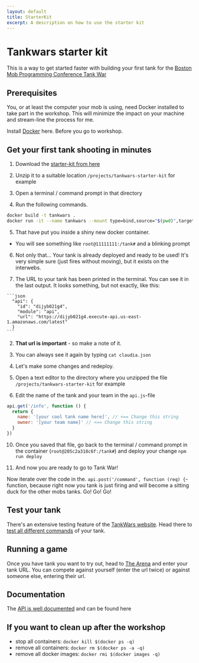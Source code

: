 ```yaml
---
layout: default
title: StarterKit
excerpt: A description on how to use the starter kit
---
```


# Tankwars starter kit

This is a way to get started faster with building your first tank for the [Boston Mob Programming Conference Tank War](http://www.marcusoft.net/tankwars)

## Prerequisites
You, or at least the computer your mob is using, need Docker installed to take part in the workshop. This will minimize the impact on your machine and stream-line the process for me.

Install [Docker](https://www.docker.com/community-edition) here. Before you go to workshop.

## Get your first tank shooting in minutes

1. Download the [starter-kit from here](https://www.dropbox.com/s/zubuww9r5wn9hei/tankwars-starter-kit.zip?dl=0)

2. Unzip it to a suitable location `/projects/tankwars-starter-kit` for example

3. Open a terminal / command prompt in that directory

4. Run the following commands.

  ```bash
  docker build -t tankwars .
  docker run -it --name tankwars --mount type=bind,source="$(pwd)",target=/tank tankwars /bin/bash
  ```

5. That have put you inside a shiny new docker container.
  * You will see something like `root@11111111:/tank#` and a blinking prompt

6. Not only that... Your tank is already deployed and ready to be used! It's very simple sure (just fires without moving), but it exists on the interwebs.

  1. The URL to your tank has been printed in the terminal. You can see it in the last output. It looks something, but not exactly, like this:

    ```json
      "api": {
        "id": "dijyb021g4",
        "module": "api",
        "url": "https://dijyb021g4.execute-api.us-east-1.amazonaws.com/latest"
      }
    ```

  2. **That url is important** - so make a note of it.

  3. You can always see it again by typing `cat claudia.json`

7. Let's make some changes and redeploy.

8. Open a text editor to the directory where you unzipped the file `/projects/tankwars-starter-kit` for example

9. Edit the name of the tank and your team in the `api.js`-file

  ```javascript
  api.get('/info', function () {
    return {
      name: '[your cool tank name here]', // <== Change this string
      owner: '[your team name]' // <== Change this string
    }
  })
  ```

10. Once you saved that file, go back to the terminal / command prompt in the container (`root@205c2a318c6f:/tank#`) and deploy your change `npm run deploy`

11. And now you are ready to go to Tank War!

Now iterate over the code in the. `api.post('/command', function (req) {`-function, because right now you tank is just firing and will become a sitting duck for the other mobs tanks. Go! Go! Go!


## Test your tank

There's an extensive testing feature of the [TankWars website](http://www.marcusoft.net/tankwars/). Head there to [test all different commands](http://www.marcusoft.net/tankwars/pages/test.html) of your tank.

## Running a game

Once you have tank you want to try out, head to [The Arena](http://www.marcusoft.net/tankwars/pages/match.html) and enter your tank URL. You can compete against yourself (enter the url twice) or against someone else, entering their url.

## Documentation

The [API is well documented](http://www.marcusoft.net/tankwars/pages/api.html) and can be found here

## If you want to clean up after the workshop

* stop all containers: `docker kill $(docker ps -q)`
* remove all containers: `docker rm $(docker ps -a -q)`
* remove all docker images: `docker rmi $(docker images -q)`
